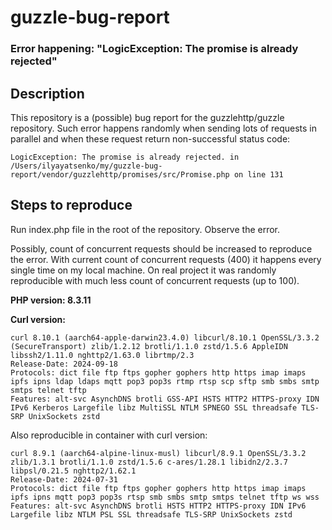 # guzzle-bug-report

### Error happening: "LogicException: The promise is already rejected"

## Description
This repository is a (possible) bug report for the guzzlehttp/guzzle repository.
Such error happens randomly when sending lots of requests in parallel and when these request return non-successful status code:

```
LogicException: The promise is already rejected. in /Users/ilyayatsenko/my/guzzle-bug-report/vendor/guzzlehttp/promises/src/Promise.php on line 131

```

## Steps to reproduce

Run index.php file in the root of the repository. Observe the error.

Possibly, count of concurrent requests should be increased to reproduce the error.
With current count of concurrent requests (400) it happens every single time on my local machine. On real project it was randomly reproducible with much less count of concurrent requests (up to 100).

**PHP version: 8.3.11**


**Curl version:**
```
curl 8.10.1 (aarch64-apple-darwin23.4.0) libcurl/8.10.1 OpenSSL/3.3.2 (SecureTransport) zlib/1.2.12 brotli/1.1.0 zstd/1.5.6 AppleIDN libssh2/1.11.0 nghttp2/1.63.0 librtmp/2.3
Release-Date: 2024-09-18
Protocols: dict file ftp ftps gopher gophers http https imap imaps ipfs ipns ldap ldaps mqtt pop3 pop3s rtmp rtsp scp sftp smb smbs smtp smtps telnet tftp
Features: alt-svc AsynchDNS brotli GSS-API HSTS HTTP2 HTTPS-proxy IDN IPv6 Kerberos Largefile libz MultiSSL NTLM SPNEGO SSL threadsafe TLS-SRP UnixSockets zstd
```

Also reproducible in container with curl version:
```
curl 8.9.1 (aarch64-alpine-linux-musl) libcurl/8.9.1 OpenSSL/3.3.2 zlib/1.3.1 brotli/1.1.0 zstd/1.5.6 c-ares/1.28.1 libidn2/2.3.7 libpsl/0.21.5 nghttp2/1.62.1
Release-Date: 2024-07-31
Protocols: dict file ftp ftps gopher gophers http https imap imaps ipfs ipns mqtt pop3 pop3s rtsp smb smbs smtp smtps telnet tftp ws wss
Features: alt-svc AsynchDNS brotli HSTS HTTP2 HTTPS-proxy IDN IPv6 Largefile libz NTLM PSL SSL threadsafe TLS-SRP UnixSockets zstd
```